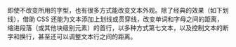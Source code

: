 即使不改变所用的字型，也有很多方式能改变文本外观。除了经典的效果（如下划线），借助 CSS 还能为文本添加上划线或贯穿线，改变单词和字母之间的距离，缩进段落（或其他块级别元素）的首行，以多种方式第七文本，以及控制文本的断字和换行，甚至还可以调整文本行之间的距离。
